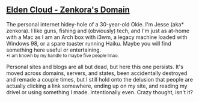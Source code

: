 ## <u>Elden Cloud - Zenkora's Domain</u>
The personal internet hidey-hole of a 30-year-old Okie. I'm Jesse (aka\*
zenkora). I like guns, fishing and (obviously) tech, and I'm just as at-home
with a Mac as I am an Arch box with i3wm, a legacy machine loaded with Windows
98, or a spare toaster running Haiku. Maybe you will find something here useful
or entertaining.
</br><sup>\*I am known by my handle to maybe five people lmao.</sup>

Personal sites and blogs are all but dead, but here this one persists. It's
moved across domains, servers, and states, been accidentally destroyed and
remade a couple times, but I still hold onto the delusion that people are
actually clicking a link somewhere, ending up on my site, and reading my drivel
or using something I made. Intentionally even. Crazy thought, isn't it?
